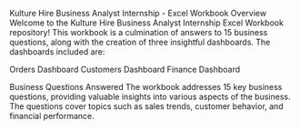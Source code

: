 Kulture Hire Business Analyst Internship - Excel Workbook
Overview
Welcome to the Kulture Hire Business Analyst Internship Excel Workbook repository! This workbook is a culmination of answers to 15 business questions, along with the creation of three insightful dashboards. The dashboards included are:

Orders Dashboard
Customers Dashboard
Finance Dashboard

Business Questions Answered
The workbook addresses 15 key business questions, providing valuable insights into various aspects of the business. The questions cover topics such as sales trends, customer behavior, and financial performance.
